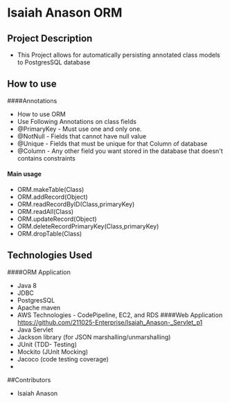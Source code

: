 # Isaiah Anason ORM
## Project Description
- This Project allows for automatically persisting annotated class models to PostgresSQL database

## How to use
####Annotations
- How to use ORM
- Use Following Annotations on class fields
- @PrimaryKey - Must use one and only one.
- @NotNull - Fields that cannot have null value
- @Unique - Fields that must be unique for that Column of database
- @Column - Any other field you want stored in the database that doesn't
  contains constraints
#### Main usage
- ORM.makeTable(Class)
- ORM.addRecord(Object)
- ORM.readRecordByID(Class,primaryKey)
- ORM.readAll(Class)
- ORM.updateRecord(Object)
- ORM.deleteRecordPrimaryKey(Class,primaryKey)
- ORM.dropTable(Class)

## Technologies Used
####ORM Application
- Java 8
- JDBC
- PostgresSQL
- Apache maven
- AWS Technologies - CodePipeline, EC2, and RDS
####Web Application 
https://github.com/211025-Enterprise/Isaiah_Anason-_Servlet_p1
- Java Servlet
- Jackson library (for JSON marshalling/unmarshalling)
- JUnit (TDD- Testing)
- Mockito (JUnit Mocking)
- Jacoco (code testing coverage)
- 
##Contributors
- Isaiah Anason
